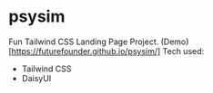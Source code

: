 # psysim
Fun Tailwind CSS Landing Page Project.
(Demo)[https://futurefounder.github.io/psysim/]
Tech used:
- Tailwind CSS
- DaisyUI
